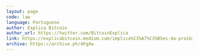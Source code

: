 ```yaml
---
layout: page
code: law
language: Portuguese
author: Explica Bitcoin
author_url: https://twitter.com/BitcoinExplica
link: https://explicabitcoin.medium.com/implica%C3%A7%C3%B5es-da-proibi%C3%A7%C3%A3o-do-bitcoin-c98290db922d
archive: https://archive.ph/4FgXw
---
```

